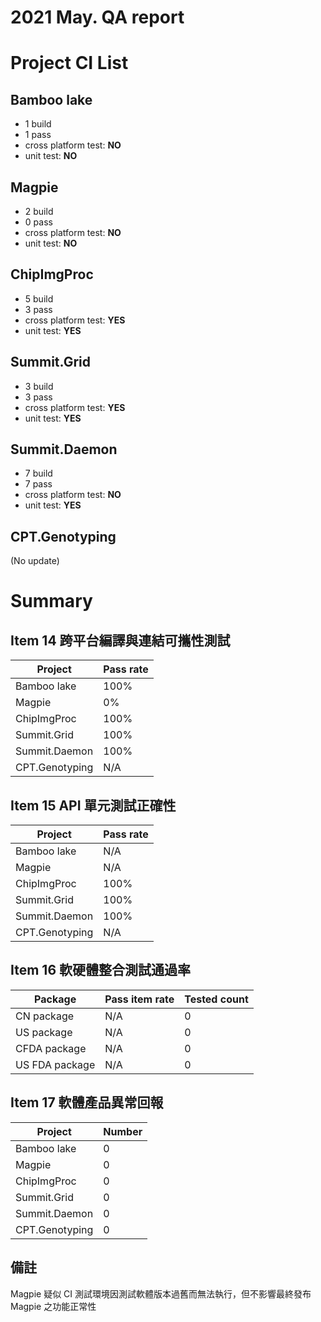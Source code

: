 2021 May. QA report
==================

Project CI List
============

Bamboo lake
-----------

* 1 build
* 1 pass
* cross platform test: **NO**
* unit test: **NO**

Magpie
------

* 2 build
* 0 pass
* cross platform test: **NO**
* unit test: **NO**

ChipImgProc
-----------

* 5 build
* 3 pass
* cross platform test: **YES**
* unit test: **YES**

Summit.Grid
-----------

* 3 build
* 3 pass
* cross platform test: **YES**
* unit test: **YES**

Summit.Daemon
-------------

* 7 build
* 7 pass
* cross platform test: **NO**
* unit test: **YES**

CPT.Genotyping
--------------

(No update)

Summary
=======

Item 14 跨平台編譯與連結可攜性測試
--------------------------------

| Project           | Pass rate|
|-------------------|----------|
| Bamboo lake       |     100% |
| Magpie            |       0% |
| ChipImgProc       |     100% |
| Summit.Grid       |     100% |
| Summit.Daemon     |     100% |
| CPT.Genotyping    |     N/A  |

Item 15 API 單元測試正確性
-------------------------

| Project           | Pass rate|
|-------------------|----------|
| Bamboo lake       |     N/A  |
| Magpie            |     N/A  |
| ChipImgProc       |     100% |
| Summit.Grid       |     100% |
| Summit.Daemon     |     100% |
| CPT.Genotyping    |     N/A  |

Item 16 軟硬體整合測試通過率
--------------------------

| Package           | Pass item rate | Tested count |
|-------------------|----------------|--------------|
| CN package        |           N/A  |            0 |
| US package        |           N/A  |            0 |
| CFDA package      |           N/A  |            0 |
| US FDA package    |           N/A  |            0 |

Item 17 軟體產品異常回報
----------------------

| Project           |   Number |
|-------------------|----------|
| Bamboo lake       |        0 |
| Magpie            |        0 |
| ChipImgProc       |        0 |
| Summit.Grid       |        0 |
| Summit.Daemon     |        0 |
| CPT.Genotyping    |        0 |

備註
----------------------
Magpie 疑似 CI 測試環境因測試軟體版本過舊而無法執行，但不影響最終發布 Magpie 之功能正常性 